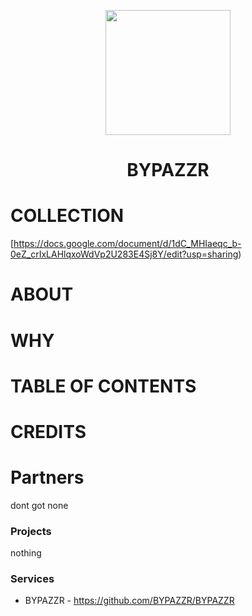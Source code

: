 <p align="center">
<kbd>
<img width="200px" src="https://avatars.githubusercontent.com/u/189370218">
</kbd>
</p>

<h1 align="center">BYPAZZR</h1>

# COLLECTION 
[https://docs.google.com/document/d/1dC_MHIaeqc_b-0eZ_crIxLAHlqxoWdVp2U283E4Sj8Y/edit?usp=sharing)

# ABOUT

# WHY 

# TABLE OF CONTENTS

# CREDITS 


# Partners

dont got none

### Projects

nothing


### Services
- BYPAZZR - https://github.com/BYPAZZR/BYPAZZR
  
